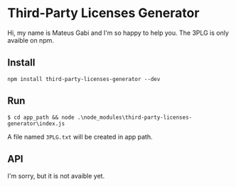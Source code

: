 # Third-Party Licenses Generator

Hi, my name is Mateus Gabi and I'm so happy to help you. The 3PLG is only avaible on npm.

## Install

```npm install third-party-licenses-generator --dev```

## Run

```$ cd app_path && node .\node_modules\third-party-licenses-generator\index.js```

A file named ```3PLG.txt``` will be created in app path.

## API

I'm sorry, but it is not avaible yet.
